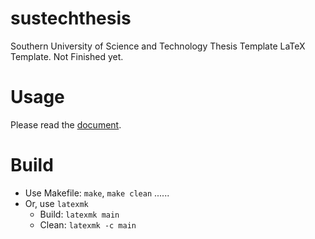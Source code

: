 # sustechthesis
Southern University of Science and Technology Thesis Template LaTeX Template.
Not Finished yet.


# Usage
Please read the [document](https://github.com/Iydon/sustechthesis/blob/master/main.pdf).


# Build
- Use Makefile: `make`, `make clean` ......
- Or, use `latexmk`
    - Build: `latexmk main`
    - Clean: `latexmk -c main`
